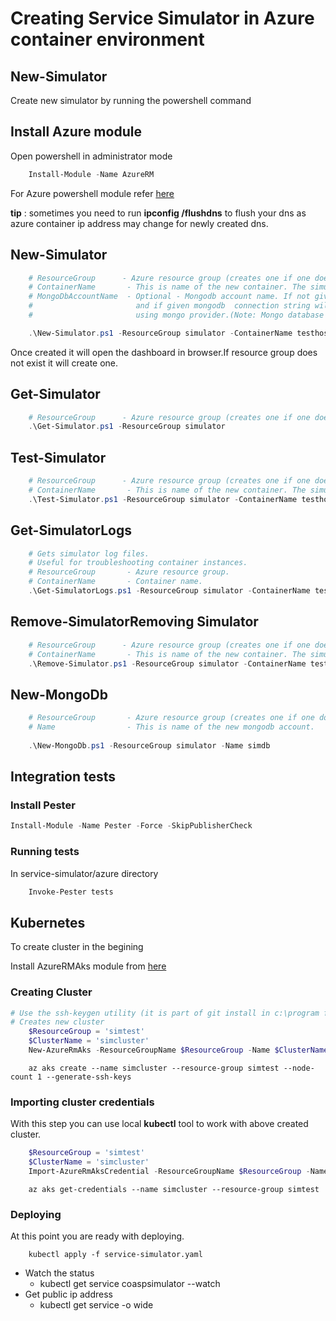 # Creating Service Simulator in Azure container environment

## New-Simulator

Create new simulator by running the powershell command

## Install Azure module
Open powershell in administrator mode
```powershell
    Install-Module -Name AzureRM
```
For Azure powershell module refer [here](https://docs.microsoft.com/en-us/powershell/azure/install-azurerm-ps?view=azurermps-6.6.0)

__tip__ : sometimes you need to run __ipconfig /flushdns__ to flush your dns as azure container ip address may change for newly created dns.

## New-Simulator
```powershell
    # ResourceGroup      - Azure resource group (creates one if one does not exist).
    # ContainerName       - This is name of the new container. The simulator url will have this. 
    # MongoDbAccountName  - Optional - Mongodb account name. If not given provider will be in memory 
    #                       and if given mongodb  connection string will be retrieved and container will be #                       configured                         
    #                       using mongo provider.(Note: Mongo database should exists)

    .\New-Simulator.ps1 -ResourceGroup simulator -ContainerName testhost
```
Once created it will open the dashboard in browser.If resource group does not exist it will create one.

## Get-Simulator

```powershell
    # ResourceGroup      - Azure resource group (creates one if one does not exist).
    .\Get-Simulator.ps1 -ResourceGroup simulator
```

## Test-Simulator
```powershell
    # ResourceGroup      - Azure resource group (creates one if one does not exist).
    # ContainerName       - This is name of the new container. The simulator url will have this. 
    .\Test-Simulator.ps1 -ResourceGroup simulator -ContainerName testhost
```

## Get-SimulatorLogs
```powershell
    # Gets simulator log files.
    # Useful for troubleshooting container instances.
    # ResourceGroup       - Azure resource group.
    # ContainerName       - Container name.
    .\Get-SimulatorLogs.ps1 -ResourceGroup simulator -ContainerName testhost
```

## Remove-SimulatorRemoving Simulator
```powershell
    # ResourceGroup      - Azure resource group (creates one if one does not exist).
    # ContainerName       - This is name of the new container. The simulator url will have this. 
    .\Remove-Simulator.ps1 -ResourceGroup simulator -ContainerName testhost
```

## New-MongoDb

```powershell
    # ResourceGroup       - Azure resource group (creates one if one does not exist).
    # Name                - This is name of the new mongodb account.
    
    .\New-MongoDb.ps1 -ResourceGroup simulator -Name simdb
```

## Integration tests

### Install Pester
```powershell
Install-Module -Name Pester -Force -SkipPublisherCheck
```
### Running tests
In service-simulator/azure directory
```powershell
    Invoke-Pester tests 
```
## Kubernetes
To create cluster in the begining

Install AzureRMAks module from [here](https://www.powershellgallery.com/packages/AzureRM.Aks/0.0.5-preview)

### Creating Cluster

```powershell
# Use the ssh-keygen utility (it is part of git install in c:\program files\git\usr\bin on windows)
# Creates new cluster
    $ResourceGroup = 'simtest'
    $ClusterName = 'simcluster'
    New-AzureRmAks -ResourceGroupName $ResourceGroup -Name $ClusterName -NodeCount 1 -SshKeyPath sshkeypathfile(ex: c:\test\test.key.pub)
```

```shell
    az aks create --name simcluster --resource-group simtest --node-count 1 --generate-ssh-keys
```
### Importing cluster credentials
With this step you can use local __kubectl__ tool to work with above created cluster.

```powershell
    $ResourceGroup = 'simtest'
    $ClusterName = 'simcluster'
    Import-AzureRmAksCredential -ResourceGroupName $ResourceGroup -Name $ClusterName
```

```shell
    az aks get-credentials --name simcluster --resource-group simtest
```
### Deploying 
At this point you are ready with deploying.

```shell
    kubectl apply -f service-simulator.yaml
```
* Watch the status
    * kubectl get service coaspsimulator --watch
* Get public ip address
    * kubectl get service  -o wide
    

